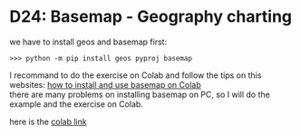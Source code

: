 # D24: Basemap - Geography charting

we have to install geos and basemap first:<br>
```
>>> python -m pip install geos pyproj basemap
```

I recommand to do the exercise on Colab and follow the tips on this websites: [how to install and use basemap on Colab](https://stackoverflow.com/questions/54613992/how-to-install-and-use-basemap-on-google-colab)<br>
there are many problems on installing basemap on PC, so I will do the example and the exercise on Colab.

here is the [colab link](https://colab.research.google.com/drive/1ZuAaNFY8yMMEt6z84NboFfZ4L1hpuvgh#scrollTo=BqrpsrndY7CP)